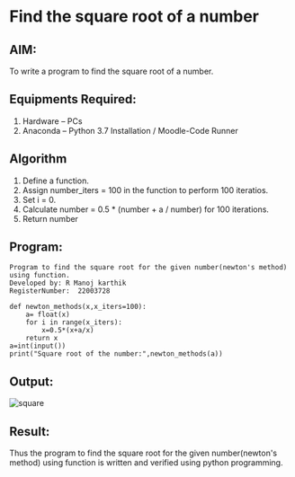 # Find the square root of a number

## AIM:
To write a program to find the square root of a number.

## Equipments Required:
1. Hardware – PCs
2. Anaconda – Python 3.7 Installation / Moodle-Code Runner

## Algorithm
1. Define a function.
2. Assign number_iters = 100 in the function to perform 100 iteratios.
3. Set i = 0.
4. Calculate  number = 0.5 * (number + a / number) for 100 iterations.
5. Return number

## Program:
```
Program to find the square root for the given number(newton's method) using function.
Developed by: R Manoj karthik
RegisterNumber:  22003728

def newton_methods(x,x_iters=100):
    a= float(x)
    for i in range(x_iters):
        x=0.5*(x+a/x)
    return x
a=int(input())
print("Square root of the number:",newton_methods(a))

```


## Output:

![square](https://user-images.githubusercontent.com/119560395/214060831-1cbd876c-4e18-42af-8b6d-3137f6fba6ec.png)

## Result:
Thus the program to find the square root for the given number(newton's method) using function is written and verified using python programming.
